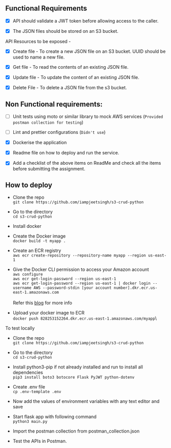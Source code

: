 ## Functional Requirements

- [x] API should validate a JWT token before allowing access to the caller.

- [x] The JSON files should be stored on an S3 bucket.

API Resources to be exposed -

- [x] Create file - To create a new JSON file on an S3  bucket. UUID should be used to name a new file.

- [x] Get file - To read the contents of an existing JSON file.

- [x] Update file - To update the content of an existing JSON file. 

- [x] Delete File  - To delete a JSON file from the s3 bucket.


## Non Functional requirements:

- [ ] Unit tests using moto or similar library to mock AWS services (`Provided postman collection for testing`)

- [ ] Lint and prettier configurations (`Didn't use`)

- [x] Dockerise the application

- [x] Readme file on how to deploy and run the service. 

- [x] Add a checklist of the above items on ReadMe and check all the items before submitting the assignment.


## How to deploy
- Clone the repo \
```git clone https://github.com/iampjeetsingh/s3-crud-python```

- Go to the directory \
```cd s3-crud-python```

- Install docker

- Create the Docker image \
```docker build -t myapp .```

- Create an ECR registry\
```aws ecr create-repository --repository-name myapp --region us-east-1```

- Give the Docker CLI permission to access your Amazon account\
```aws configure```\
```aws ecr get-login-password --region us-east-1```\
```aws ecr get-login-password --region us-east-1 | docker login --username AWS --password-stdin [your account number].dkr.ecr.us-east-1.amazonaws.com```\
\
Refer this [blog](https://towardsdatascience.com/deploying-a-docker-container-with-ecs-and-fargate-7b0cbc9cd608) for more info
- Upload your docker image to ECR\
```docker push 828253152264.dkr.ecr.us-east-1.amazonaws.com/myapp```\

To test locally
- Clone the repo \
  ```git clone https://github.com/iampjeetsingh/s3-crud-python```

- Go to the directory \
  ```cd s3-crud-python```

- Install python3-pip if not already installed and run to install all dependencies\
```pip3 install boto3 botocore Flask PyJWT python-dotenv```
- Create .env file\
```cp .env-template .env```
- Now add the values of environment variables with any text editor and save
- Start flask app with following command\
```python3 main.py```
- Import the postman collection from postman_collection.json 
- Test the APIs in Postman.